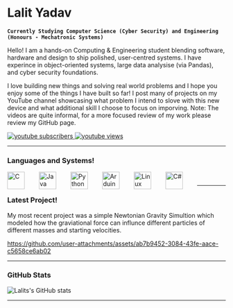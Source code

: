# Lalit Yadav

**`Currently Studying Computer Science (Cyber Security) and Engineering (Honours - Mechatronic Systems)`**

Hello! I am a hands-on Computing & Engineering student blending software, hardware and design to ship polished, user-centred systems. I have experince in object-oriented systems, large data analysise (via Pandas), and cyber security foundations. 

I love building new things and solving real world problems and I hope you enjoy some of the things I have built so far! I post many of projects on my YouTube channel showcasing what problem I intend to slove with this new device and what additional skill I choose to focus on imporving. Note: The videos are quite informal, for a more focused review of my work please review my GitHub page.

<p align="left">
  <a href="https://www.youtube.com/@Ansh_Builds_Things?sub_confirmation=1">
    <img alt="youtube subscribers" title="Subscribe to my YouTube channel"
         src="https://custom-icon-badges.demolab.com/youtube/channel/subscribers/UC14gsh9AR_pE10-6ZeaN3HA?color=%230A3069&label=SUBSCRIBE&logo=video&logoColor=white&style=for-the-badge&labelColor=%231F6FEB&v=3"/>
  </a><!--
  --><a href="https://www.youtube.com/@Ansh_Builds_Things">
    <img alt="youtube views" title="YouTube views"
         src="https://custom-icon-badges.demolab.com/youtube/channel/views/UC14gsh9AR_pE10-6ZeaN3HA?color=%232563EB&logo=eye&logoColor=white&style=for-the-badge&labelColor=%231E3A8A&v=3"/>
  </a>
</p>



---
### Languages and Systems! 
<img align="left" alt="C" width="40px" style="padding-right:30px;" src="https://cdn.jsdelivr.net/gh/devicons/devicon/icons/c/c-original.svg" />
<img align="left" alt="Java" width="40px" style="padding-right:30px;" src="https://cdn.jsdelivr.net/gh/devicons/devicon/icons/java/java-original.svg"/>
<img align="left" alt="Python" width="40px" style="padding-right:30px;" src="https://cdn.jsdelivr.net/gh/devicons/devicon/icons/python/python-original.svg" />
<img align="left" alt="Arduino C" width="40px" style="padding-right:30px;" src="https://cdn.jsdelivr.net/gh/devicons/devicon/icons/arduino/arduino-original-wordmark.svg" />
<img align="left" alt="Linux" width="40px" style="padding-right:30px;" src="https://cdn.jsdelivr.net/gh/devicons/devicon/icons/linux/linux-original.svg" />
<img align="left" alt="C#" width="40px" style="padding-right:30px;" src="https://cdn.jsdelivr.net/gh/devicons/devicon/icons/csharp/csharp-original.svg" />
<br />

---
### Latest Project! 
My most recent project was a simple Newtonian Gravity Simultion which modeled how the graviational force can influnce different particles of different masses and starting velocities.

https://github.com/user-attachments/assets/ab7b9452-3084-43fe-aace-c5658ce6ab02

---
### GitHub Stats
![Lalits's GitHub stats](https://github-readme-stats.vercel.app/api?username=lalits-projects&show_icons=true&theme=gotham)

<!-- ![GitHub Streak](https://streak-stats.demolab.com?user=ForrestKnight&theme=gruvbox&border_radius=4.5) -->

---

